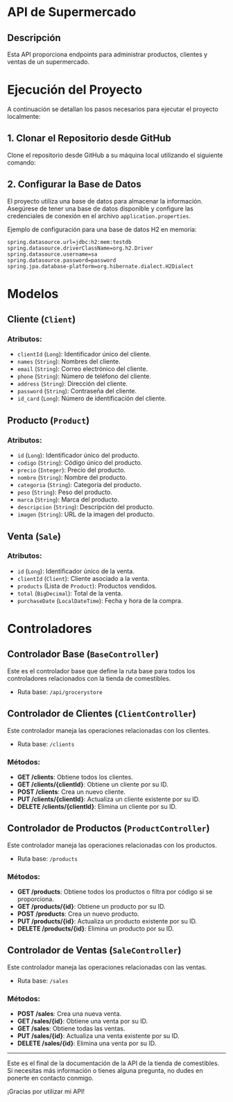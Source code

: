 # API de Supermercado

## Descripción
Esta API proporciona endpoints para administrar productos, clientes y ventas de un supermercado.

# Ejecución del Proyecto

A continuación se detallan los pasos necesarios para ejecutar el proyecto localmente:

## 1. Clonar el Repositorio desde GitHub

Clone el repositorio desde GitHub a su máquina local utilizando el siguiente comando:

## 2. Configurar la Base de Datos

El proyecto utiliza una base de datos para almacenar la información. Asegúrese de tener una base de datos disponible y configure las credenciales de conexión en el archivo `application.properties`.

Ejemplo de configuración para una base de datos H2 en memoria:

```properties
spring.datasource.url=jdbc:h2:mem:testdb
spring.datasource.driverClassName=org.h2.Driver
spring.datasource.username=sa
spring.datasource.password=password
spring.jpa.database-platform=org.hibernate.dialect.H2Dialect
```

# Modelos

## Cliente (`Client`)

### Atributos:
- `clientId` (`Long`): Identificador único del cliente.
- `names` (`String`): Nombres del cliente.
- `email` (`String`): Correo electrónico del cliente.
- `phone` (`String`): Número de teléfono del cliente.
- `address` (`String`): Dirección del cliente.
- `password` (`String`): Contraseña del cliente.
- `id_card` (`Long`): Número de identificación del cliente.

## Producto (`Product`)

### Atributos:
- `id` (`Long`): Identificador único del producto.
- `codigo` (`String`): Código único del producto.
- `precio` (`Integer`): Precio del producto.
- `nombre` (`String`): Nombre del producto.
- `categoria` (`String`): Categoría del producto.
- `peso` (`String`): Peso del producto.
- `marca` (`String`): Marca del producto.
- `descripcion` (`String`): Descripción del producto.
- `imagen` (`String`): URL de la imagen del producto.

## Venta (`Sale`)

### Atributos:
- `id` (`Long`): Identificador único de la venta.
- `clientId` (`Client`): Cliente asociado a la venta.
- `products` (Lista de `Product`): Productos vendidos.
- `total` (`BigDecimal`): Total de la venta.
- `purchaseDate` (`LocalDateTime`): Fecha y hora de la compra.

# Controladores

## Controlador Base (`BaseController`)

Este es el controlador base que define la ruta base para todos los controladores relacionados con la tienda de comestibles.

- Ruta base: `/api/grocerystore`

## Controlador de Clientes (`ClientController`)

Este controlador maneja las operaciones relacionadas con los clientes.

- Ruta base: `/clients`

### Métodos:

- **GET /clients**: Obtiene todos los clientes.
- **GET /clients/{clientId}**: Obtiene un cliente por su ID.
- **POST /clients**: Crea un nuevo cliente.
- **PUT /clients/{clientId}**: Actualiza un cliente existente por su ID.
- **DELETE /clients/{clientId}**: Elimina un cliente por su ID.

## Controlador de Productos (`ProductController`)

Este controlador maneja las operaciones relacionadas con los productos.

- Ruta base: `/products`

### Métodos:

- **GET /products**: Obtiene todos los productos o filtra por código si se proporciona.
- **GET /products/{id}**: Obtiene un producto por su ID.
- **POST /products**: Crea un nuevo producto.
- **PUT /products/{id}**: Actualiza un producto existente por su ID.
- **DELETE /products/{id}**: Elimina un producto por su ID.

## Controlador de Ventas (`SaleController`)

Este controlador maneja las operaciones relacionadas con las ventas.

- Ruta base: `/sales`

### Métodos:

- **POST /sales**: Crea una nueva venta.
- **GET /sales/{id}**: Obtiene una venta por su ID.
- **GET /sales**: Obtiene todas las ventas.
- **PUT /sales/{id}**: Actualiza una venta existente por su ID.
- **DELETE /sales/{id}**: Elimina una venta por su ID.

---

Este es el final de la documentación de la API de la tienda de comestibles. Si necesitas más información o tienes alguna pregunta, no dudes en ponerte en contacto conmigo.

¡Gracias por utilizar mi API!

